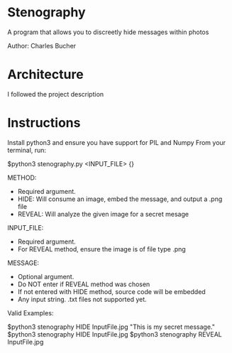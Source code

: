 # Stenography
A program that allows you to discreetly hide messages within photos 

Author: Charles Bucher

# Architecture
I followed the project description

# Instructions
Install python3 and ensure you have support for PIL and Numpy
From your terminal, run:

$python3 stenography.py <METHOD> <INPUT_FILE> {<MESSAGE>}

METHOD:
- Required argument.
- HIDE: Will consume an image, embed the message, and output a .png file
- REVEAL: Will analyze the given image for a secret mesage

INPUT_FILE:
- Required argument.
- For REVEAL method, ensure the image is of file type .png

MESSAGE:
- Optional argument.
- Do NOT enter if REVEAL method was chosen
- If not entered with HIDE method, source code will be embedded
- Any input string. .txt files not supported yet.

Valid Examples:

$python3 stenography HIDE InputFile.jpg "This is my secret message."
$python3 stenography HIDE InputFile.jpg
$python3 stenography REVEAL InputFile.jpg
